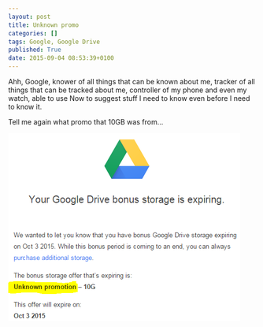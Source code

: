 ```yaml
---
layout: post
title: Unknown promo
categories: []
tags: Google, Google Drive
published: True
date: 2015-09-04 08:53:39+0100
---
```


Ahh, Google, knower of all things that can be known about me, tracker of all
things that can be tracked about me, controller of my phone and even my
watch, able to use Now to suggest stuff I need to know even before I need to
know it.

Tell me again what promo that 10GB was from...

![Unknown Promo](/attachments/2015/09/04/UnknownPromo.png)

[//]: # (2015-09-04-unknown-promo.md ends here)

